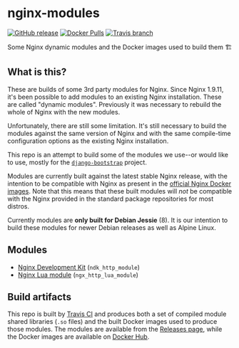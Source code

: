 # nginx-modules

[![GitHub release](https://img.shields.io/github/release/JayH5/nginx-modules.svg?style=flat-square)](https://github.com/JayH5/nginx-modules/releases)
[![Docker Pulls](https://img.shields.io/docker/pulls/jamiehewland/nginx-module-builder.svg?style=flat-square)](https://hub.docker.com/r/jamiehewland/nginx-module-builder/)
[![Travis branch](https://img.shields.io/travis/JayH5/nginx-modules/master.svg?style=flat-square)](https://travis-ci.org/JayH5/nginx-modules)

Some Nginx dynamic modules and the Docker images used to build them 🏗

## What is this?
These are builds of some 3rd party modules for Nginx. Since Nginx 1.9.11, it's been possible to add modules to an existing Nginx installation. These are called "dynamic modules". Previously it was necessary to rebuild the whole of Nginx with the new modules.

Unfortunately, there are still some limitation. It's still necessary to build the modules against the same version of Nginx and with the same compile-time configuration options as the existing Nginx installation.

This repo is an attempt to build some of the modules we use--or would like to use, mostly for the [`django-bootstrap`](https://github.com/praekeltfoundation/docker-django-bootstrap) project.

Modules are currently built against the latest stable Nginx release, with the intention to be compatible with Nginx as present in the [official Nginx Docker images](https://github.com/nginxinc/docker-nginx). Note that this means that these built modules will *not* be compatible with the Nginx provided in the standard package repositories for most distros.

Currently modules are **only built for Debian Jessie** (8). It is our intention to build these modules for newer Debian releases as well as Alpine Linux.

## Modules
* [Nginx Development Kit](https://github.com/simpl/ngx_devel_kit) (`ndk_http_module`)
* [Nginx Lua module](https://github.com/openresty/lua-nginx-module) (`ngx_http_lua_module`)

## Build artifacts
This repo is built by [Travis CI](https://travis-ci.org/praekeltfoundation/nginx-modules) and produces both a set of compiled module shared libraries (`.so` files) and the built Docker images used to produce those modules. The modules are available from the [Releases page](https://github.com/praekeltfoundation/nginx-modules/releases), while the Docker images are available on [Docker Hub](https://hub.docker.com/r/praekeltfoundation/nginx-module-builder).
